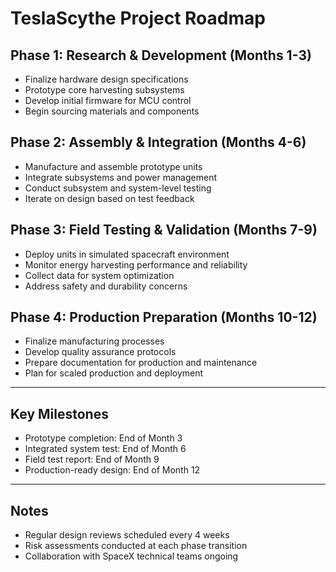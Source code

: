 # TeslaScythe Project Roadmap

## Phase 1: Research & Development (Months 1-3)

- Finalize hardware design specifications
- Prototype core harvesting subsystems
- Develop initial firmware for MCU control
- Begin sourcing materials and components

## Phase 2: Assembly & Integration (Months 4-6)

- Manufacture and assemble prototype units
- Integrate subsystems and power management
- Conduct subsystem and system-level testing
- Iterate on design based on test feedback

## Phase 3: Field Testing & Validation (Months 7-9)

- Deploy units in simulated spacecraft environment
- Monitor energy harvesting performance and reliability
- Collect data for system optimization
- Address safety and durability concerns

## Phase 4: Production Preparation (Months 10-12)

- Finalize manufacturing processes
- Develop quality assurance protocols
- Prepare documentation for production and maintenance
- Plan for scaled production and deployment

---

## Key Milestones

- Prototype completion: End of Month 3  
- Integrated system test: End of Month 6  
- Field test report: End of Month 9  
- Production-ready design: End of Month 12  

---

## Notes

- Regular design reviews scheduled every 4 weeks  
- Risk assessments conducted at each phase transition  
- Collaboration with SpaceX technical teams ongoing  

